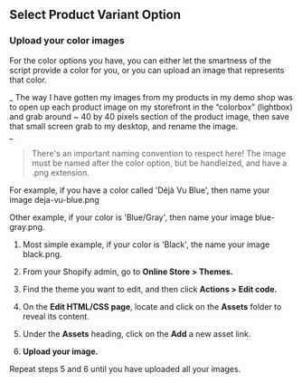 ## Select Product Variant Option

### Upload your color images

For the color options you have, you can either let the smartness of the script provide a color for you, or you can upload an image that represents that color.

_ The way I have gotten my images from my products in my demo shop was to open up each product image on my storefront in the “colorbox” \(lightbox\) and grab around ~ 40 by 40 pixels section of the product image, then save that small screen grab to my desktop, and rename the image.  
_

> There's an important naming convention to respect here! The image must be named after the color option, but be handleized, and have a .png extension.

For example, if you have a color called 'Déjà Vu Blue', then name your image deja-vu-blue.png

Other example, if your color is 'Blue/Gray', then name your image blue-gray.png.

1. Most simple example, if your color is 'Black', the name your image black.png.

2. From your Shopify admin, go to **Online Store &gt; Themes.**

3. Find the theme you want to edit, and then click **Actions &gt; Edit code.**

4. On the **Edit HTML/CSS page**, locate and click on the **Assets** folder to reveal its content.

5. Under the **Assets** heading, click on the **Add** a new asset link.

6. **Upload your image.**

Repeat steps 5 and 6 until you have uploaded all your images.



